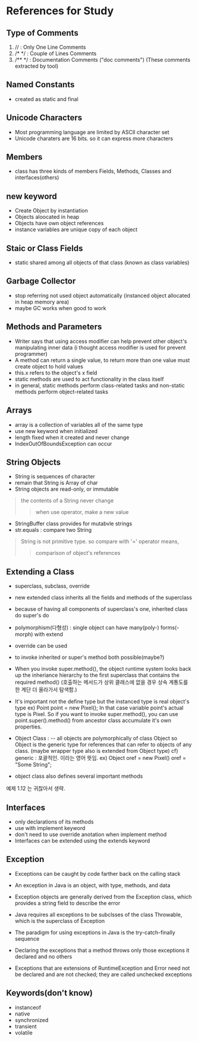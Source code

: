 # References for Study


## Type of Comments
1. //		: Only One Line Comments
2. /* */	: Couple of Lines Comments
3. /** */	: Documentation Comments ("doc comments")
(These comments extracted by tool)


## Named Constants
- created as static and final


## Unicode Characters
- Most programming language are limited by ASCII character set
- Unicode charaters are 16 bits. so it can express more characters


## Members
- class has three kinds of members
Fields, Methods, Classes and interfaces(others)


## new keyword
- Create Object by instantiation
- Objects aloocated in heap
- Objects have own object references
- instance variables are
unique copy of each object 


## Staic or Class Fields
- static shared among all objects of that class
(known as class variables)


## Garbage Collector
- stop referring not used object automatically
(instanced object allocated in heap memory area)
- maybe GC works when good to work


## Methods and Parameters
- Writer says that using access modifier can help prevent
other object's manipulating inner data
(i thought access modifier is used for prevent programmer)
- A method can return a single value,
to return more than one value
must create object to hold values
- this.x refers to the object's x field
- static methods are used to act functionality in the class itself
- in general, static methods perform class-related tasks
and non-static methods perform object-related tasks


## Arrays
- array is a collection of variables all of the same type
- use new keyword when initialized
- length fixed when it created and never change
- IndexOutOfBoundsException can occur


## String Objects
- String is sequences of character
- remain that String is Array of char
- String objects are read-only, or immutable
> the contents of a String never change
>> when use operator, make a new value

- StringBuffer class provides for mutabvle strings
- str.equals : compare two String
> String is not primitive type. so compare with '=' operator means,
>> comparison of object's references


## Extending a Class
- superclass, subclass, override
- new extended class inherits all the fields and methods of the superclass
- because of having all components of superclass's one,
inherited class do super's do
- polymorphism(다형성) : single object can have many(poly-) forms(-morph) with extend
- override can be used

- to invoke inherited or super's method both possible(maybe?)
- When you invoke super.method(),
the object runtime system looks back up the inheriance hierarchy
to the first superclass that contains the required method()
(호출하는 메서드가 상위 클래스에 없을 경우 상속 계통도를 한 계단 더 올라가서 탐색함.)

- It's important not the define type but the instanced type is real object's type
ex) Point point = new Pixel();
In that case variable point's actual type is Pixel.
So if you want to invoke super.method(),
you can use point.super().method()
from ancestor class accumulate it's own properties.


- Object Class :
-- all objects are polymorphically of class Object
so Object is the generic type for references that can refer to objects of any class.
(maybe wrapper type also is extended from Object type)
cf) generic : 포괄적인. 이라는 영어 뜻임.
ex) Object oref = new Pixel()
oref = "Some String";
- object class also defines several important methods

예제 1.12 는 귀찮아서 생략.


## Interfaces
- only declarations of its methods
- use with implement keyword
- don't need to use override anotation when implement method
- Interfaces can be extended using the extends keyword


## Exception
- Exceptions can be caught by code farther back on the calling stack
- An exception in Java is an object, with type, methods, and data
- Exception objects are generally derived from the Exception class,
which provides a string field to describe the error
- Java requires all exceptions to be subclsses of the class Throwable,
which is the superclass of Exception

- The paradigm for using exceptions in Java is the try-catch-finally sequence
- Declaring the exceptions that a method throws only those exceptions 
it declared and no others
- Exceptions that are extensions of RuntimeException and Error need not be declared  and are not checked;
they are called unchecked exceptions






## Keywords(don't know)
- instanceof
- native
- synchronized
- transient
- volatile

